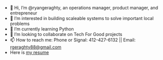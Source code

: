 - 👋 Hi, I’m @ryangeraghty, an operations manager, product manager, and entrepreneur
- 👀 I’m interested in building scaleable systems to solve important local problems
- 🌱 I’m currently learning Python
- 💞️ I’m looking to collaborate on Tech For Good projects
- 📫 How to reach me: 
     Phone or Signal: 412-427-6132 ||
     Email: rgeraghty88@gmail.com
- Here is [my resume](https://docs.google.com/document/d/1UQSMSWY0zZORas-Jy2raRc476RpL8BLWxVXAF29Jtf0/edit)
     

<!---
ryangeraghty/ryangeraghty is a ✨ special ✨ repository because its `README.md` (this file) appears on your GitHub profile.
You can click the Preview link to take a look at your changes.
--->
